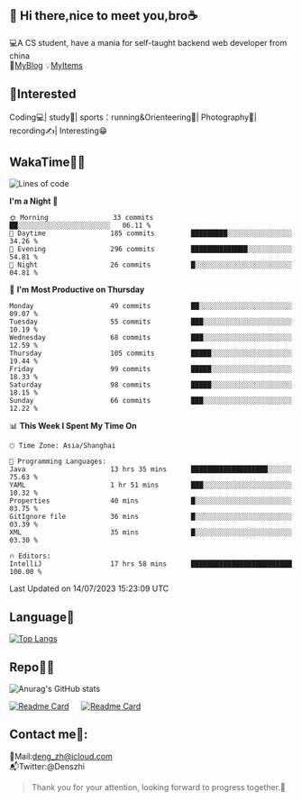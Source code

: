👋 Hi there,nice to meet you,bro☕
---
💻A CS student, have a mania for self-taught backend web developer from china   
👣[MyBlog](https://github.com/HealUP/MyBlog)
💡[MyItems](https://healup.github.io/)

 <!-- waka-box start -->
 <!-- waka-box end -->
 
🧲**Interested**
--
Coding💻| study📖| sports：running&Orienteering🏃‍| Photography📸| recording✍️| Interesting😁

WakaTime👨‍💻
---
<!--START_SECTION:waka-->
![Lines of code](https://img.shields.io/badge/From%20Hello%20World%20I%27ve%20Written-167.7%20thousand%20lines%20of%20code-blue)

**I'm a Night 🦉** 

```text
🌞 Morning                33 commits          ██░░░░░░░░░░░░░░░░░░░░░░░   06.11 % 
🌆 Daytime                185 commits         █████████░░░░░░░░░░░░░░░░   34.26 % 
🌃 Evening                296 commits         ██████████████░░░░░░░░░░░   54.81 % 
🌙 Night                  26 commits          █░░░░░░░░░░░░░░░░░░░░░░░░   04.81 % 
```
📅 **I'm Most Productive on Thursday** 

```text
Monday                   49 commits          ██░░░░░░░░░░░░░░░░░░░░░░░   09.07 % 
Tuesday                  55 commits          ███░░░░░░░░░░░░░░░░░░░░░░   10.19 % 
Wednesday                68 commits          ███░░░░░░░░░░░░░░░░░░░░░░   12.59 % 
Thursday                 105 commits         █████░░░░░░░░░░░░░░░░░░░░   19.44 % 
Friday                   99 commits          █████░░░░░░░░░░░░░░░░░░░░   18.33 % 
Saturday                 98 commits          █████░░░░░░░░░░░░░░░░░░░░   18.15 % 
Sunday                   66 commits          ███░░░░░░░░░░░░░░░░░░░░░░   12.22 % 
```


📊 **This Week I Spent My Time On** 

```text
🕑︎ Time Zone: Asia/Shanghai

💬 Programming Languages: 
Java                     13 hrs 35 mins      ███████████████████░░░░░░   75.63 % 
YAML                     1 hr 51 mins        ███░░░░░░░░░░░░░░░░░░░░░░   10.32 % 
Properties               40 mins             █░░░░░░░░░░░░░░░░░░░░░░░░   03.75 % 
GitIgnore file           36 mins             █░░░░░░░░░░░░░░░░░░░░░░░░   03.39 % 
XML                      35 mins             █░░░░░░░░░░░░░░░░░░░░░░░░   03.30 % 

🔥 Editors: 
IntelliJ                 17 hrs 58 mins      █████████████████████████   100.00 % 
```


 Last Updated on 14/07/2023 15:23:09 UTC
<!--END_SECTION:waka-->

Language🚀
---
[![Top Langs](https://github-readme-stats.vercel.app/api/top-langs/?username=HealUP&layout=compact&hide_border=true)](https://github.com/HealUP)

Repo🧑‍💻
---
![Anurag's GitHub stats](https://github-readme-stats.vercel.app/api?username=HealUP&count_private=true&show_icons=true&theme=gruvbox&hide_border=true) 

[![Readme Card](https://github-readme-stats.vercel.app/api/pin/?username=HealUP&repo=InternetEy&theme=transparent)](https://github.com/HealUP/InternetEy) &emsp;
[![Readme Card](https://github-readme-stats.vercel.app/api/pin/?username=HealUP&repo=CampusExperience&theme=transparent)](https://github.com/HealUP/CampusExperience)


Contact me📱:
---
📮Mail:deng_zh@icloud.com  
📬Twitter:@Denszhi  

> Thank you for your attention, looking forward to progress together.🎉

